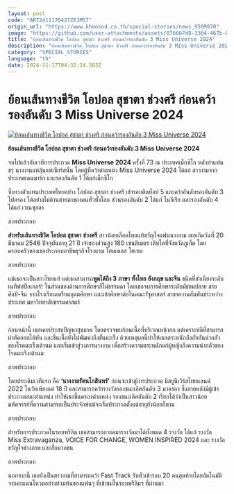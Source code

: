 ```yaml
---
layout: post
code: "ART2411170427ZEJM57"
origin_url: "https://www.khaosod.co.th/special-stories/news_9509070"
image: "https://github.com/user-attachments/assets/076667d8-33b4-467b-81a5-efd50bf8fb4d"
title: "ย้อนเส้นทางชีวิต โอปอล สุชาตา ช่วงศรี ก่อนคว้ารองอันดับ 3 Miss Universe 2024"
description: "ย้อนเส้นทางชีวิต โอปอล สุชาตา ช่วงศรี ก่อนคว้ารองอันดับ 3 Miss Universe 2024 - ข่าวสด"
category: "SPECIAL_STORIES"
language: "th"
date: 2024-11-17T04:32:24.503Z
---
```


# ย้อนเส้นทางชีวิต โอปอล สุชาตา ช่วงศรี ก่อนคว้ารองอันดับ 3 Miss Universe 2024

[![ย้อนเส้นทางชีวิต โอปอล สุชาตา ช่วงศรี ก่อนคว้ารองอันดับ 3 Miss Universe 2024](https://www.khaosod.co.th/wpapp/uploads/2024/11/GcjqpwibcAAoamx.jpg171119.jpg "ย้อนเส้นทางชีวิต โอปอล สุชาตา ช่วงศรี ก่อนคว้ารองอันดับ 3 Miss Universe 2024")](https://www.khaosod.co.th/wpapp/uploads/2024/11/GcjqpwibcAAoamx.jpg171119.jpg)



**ย้อนเส้นทางชีวิต โอปอล สุชาตา ช่วงศรี ก่อนคว้ารองอันดับ 3 Miss Universe 2024**

จบไปแล้วกับเวทีการประกวด **Miss Universe 2024** ครั้งที่ 73 ณ ประเทศเม็กซิโก หลังทำแฟน ชๆ นางงานแห่ลุ้นแห่เชียร์สนั่น โดยผู้ที่คว้าตำแหน่ง Miss Universe 2024 ได้แก่ สาวงามจากประเทศเดนมาร์ก และรองอันดับ 1 ได้แก่เม็กซิโก

ซึ่งทางตัวแทนประเทศไทยอย่าง โอปอล สุชาตา ช่วงศรี เข้ารอบติดท็อป 5 และคว้าอันดับรองอันดับ 3 ไปครอง ได้อย่างไม่ค้านสายตาของคนทั่วทั้งโลก ส่วนรองอันดับ 2 ได้แก่ ไนจีเรีย และรองอันดับ 4 ได้แก่ เวเนซุอลา

ภาพประกอบ

**สำหรับเส้นทางชีวิต โอปอล สุชาตา** **ช่วงศรี** สาวน้อยเลือดไทยแท้ขวัญใจแฟนนางงาม เธอเกิดวันที่ 20 มีนาคม 2546 ปัจจุบันอายุ 21 ปี เจ้าของส่วนสูง 180 เซนติเมตร เติบโตที่จังหวัดภูเก็ต โดยครอบครัวของเธอประกอบอาชีพธุรกิจโรงแรม โฮมเพลส โฮเทล

ภาพประกอบ

แม้เธอจะเป็นสาวไทยแท้ แต่เธอสามารถ**พูดได้ถึง 3 ภาษา ทั้งไทย อังกฤษ และจีน** ชนิดที่สำเนียงระดับเนทีฟสปีกเกอร์! ในส่วนของด้านการศึกษาก็ไม่ธรรมดา โดยเธอจบการศึกษาระดับมัธยมปลาย สายศิลป์-จีน จากโรงเรียนเตรียมอุดมศึกษา และเข้าศึกษาต่อในคณะรัฐศาสตร์ สาขาความสัมพันธ์ระหว่างประเทศ มหาวิทยาลัยธรรมศาสตร์

ภาพประกอบ

ก่อนหน้านี้ เธอเคยประสบปัญหาสุขภาพ โดยตรวจพบก้อนเนื้อที่บริเวณหน้าอก แต่เคราะห์ดีที่สามารถผ่าตัดออกได้ทัน และชิ้นเนื้อยังไม่พัฒนาถึงขั้นมะเร็ง ด้วยเหตุผลนี้ทำให้เธอตระหนักถึงภัยอันน่ากลัวของโรคมะเร็งเต้านม และเริ่มเข้าสู่วงการนางงาม เพื่อสร้างความตระหนักแก่ผู้หญิงถึงความน่ากลัวของโรคมะเร็งเต้านม

ภาพประกอบ

โดยประเดิมเวทีแรก คือ **‘นางงามรัตนโกสินทร์’** ก่อนจะเข้าสู่การประกวด มิสยูนิเวิร์สไทยแลนด์ 2022 ในวัยเพียงแค่ 18 ปี และสามารถคว้ารางวัลรองชนะเลิศอันดับ 3 มาครอง ซึ่งภายหลังมีผู้เข้าประกวดสละตำแหน่ง ทำให้เธอขึ้นครองตำแหน่ง รองชนะเลิศอันดับ 2 เรียกได้ว่าเป็นสาวน้อยมหัศจรรย์ที่ความสามารถเป็นประจักษ์แม้จะเริ่มประกวดตั้งแต่อายุยังน้อยก็ตาม

ภาพประกอบ

สำหรับการประกวดในรอบพรีลิม เธอสามารถกวาดมารางวัลมาได้ทั้งหมด 4 รางวัล ได้แก่ รางวัล Miss Extravaganza, VOICE FOR CHANGE, WOMEN INSPIRED 2024 และ รางวัล ขวัญใจช่างภาพ และสื่อมวลชน

ภาพประกอบ

นอกจากนี้ เธอยังเป็นสาวงามที่สามารถคว้า Fast Track รับตั๋วเข้ารอบ 20 คนสุดท้ายโดยอัตโนมัติจากคะแนนโหวตอย่างท่วมท้นของแฟนๆ ที่เข้าชมในรอบพรีลิมฯ ที่ผ่านมา
